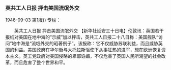 ### 英共工人日报  抨击美国流氓外交

1946-09-03
第1版()
专栏：

　　英共工人日报
    抨击美国流氓外交
    【新华社延安三十日电】伦敦讯：英国若干报纸对美国在地中海的“示威”加以抨击，英共工人日报二十八日称：美国舰队“访问”地中海是“流氓外交的昭著例子”。该报称：它不仅威胁苏联利益，而且威胁英国的利益。美国政府在华尔街与大托拉斯驱使下从事狂热的进军，想在欧洲恢复资本主义。英工党政府对美国侵略的卑鄙谄媚，不仅危害了英国人民所渴望的社会改革，而且危害了整个世界和平。
